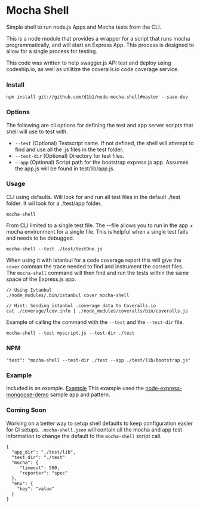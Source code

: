 Mocha Shell
================

Simple shell to run node.js Apps and Mocha tests from the CLI.

This is a node module that provides a wrapper for a script that runs
mocha programmatically, and will start an Express App. This process is
designed to allow for a single process for testing.

This code was written to help swagger.js API test and deploy using
codeship.io, as well as utilitize the coveralls.io code coverage 
service. 

### Install

    npm install git://github.com/d1b1/node-mocha-shell#master --save-dev

### Options
The following are cli options for defining the test and app
server scripts that shell will use to test with.

* `--test` (Optional) Testscript name. If not defined, the shell will attempt
to find and use all the .js files in the test folder.
* `--test-dir` (Optional) Directory for test files.
* `--app` (Optional) Script path for the bootstrap express.js app. Assumes
the app.js will be found in test/lib/app.js.

### Usage

CLI using defaults. Will look for and run all test files in the 
default ./test folder. It wil look for a ./test/app folder.

    mocha-shell 

From CLI limited to a single test file. The --file allows you to
run in the app + mocha environment for a single file. This is helpful
when a single test fails and needs to be debugged.

    mocha-shell --test ./test/testOne.js

When using it with Istanbul for a code coverage report this will
give the `cover` comman the trace needed to find and instrument
the correct files. The `mocha-shell` command will then find and
run the tests within the same space of the Express.js app. 

    // Using Istanbul
    ./node_modules/.bin/istanbul cover mocha-shell
   
    // Hint: Sending istanbul .coverage data to Coveralls.io
    cat ./coverage/lcov.info | ./node_modules/coveralls/bin/coveralls.js

Example of calling the command with the `--test` and the `--test-dir` file. 

    mocha-shell --test myscript.js --test-dir ./test 

### NPM

    "test": "mocha-shell --test-dir ./test --app ./test/lib/bootstrap.js"

### Example
Included is an example. [Example](https://github.com/d1b1/node-mocha-shell/tree/master/example)
This example used the [node-express-mongoose-demo](https://github.com/madhums/node-express-mongoose-demo)
sample app and pattern.

### Coming Soon
Working on a better way to setup shell defaults to keep configuration easier
for CI setups. `.mocha-shell.json` will contain all the mocha and app
test information to change the default to the `mocha-shell` script
call.

    { 
      "app_dir": "./test/lib",
      "test_dir": "./test"
      "mocha": { 
         "timeout": 500,
         "reporter": "spec"
      },
      "env": {
      	"key": "value"
      }
    }